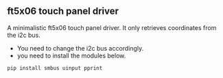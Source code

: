 ## ft5x06 touch panel driver
A minimalistic ft5x06 touch panel driver.
It only retrieves coordinates from the i2c bus.
* You need to change the i2c bus accordingly.
* you need to install the modules below.

```
pip install smbus uinput pprint
```
